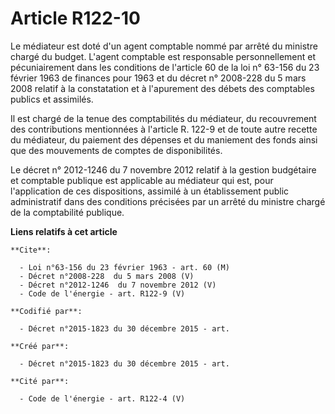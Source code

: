 # Article R122-10

Le médiateur est doté d'un agent comptable nommé par arrêté du ministre chargé du budget. L'agent comptable est responsable
personnellement et pécuniairement dans les conditions de l'article 60 de la loi n° 63-156 du 23 février 1963 de finances pour
1963 et du décret n° 2008-228 du 5 mars 2008 relatif à la constatation et à l'apurement des débets des comptables publics et
assimilés. 

Il est chargé de la tenue des comptabilités du médiateur, du recouvrement des contributions mentionnées à l'article R. 122-9
et de toute autre recette du médiateur, du paiement des dépenses et du maniement des fonds ainsi que des mouvements de
comptes de disponibilités. 

Le décret n° 2012-1246 du 7 novembre 2012 relatif à la gestion budgétaire et comptable publique est applicable au médiateur
qui est, pour l'application de ces dispositions, assimilé à un établissement public administratif dans des conditions
précisées par un arrêté du ministre chargé de la comptabilité publique.

**Liens relatifs à cet article**

	**Cite**:

	  - Loi n°63-156 du 23 février 1963 - art. 60 (M)
	  - Décret n°2008-228  du 5 mars 2008 (V)
	  - Décret n°2012-1246  du 7 novembre 2012 (V)
	  - Code de l'énergie - art. R122-9 (V)

	**Codifié par**:

	  - Décret n°2015-1823 du 30 décembre 2015 - art.

	**Créé par**:

	  - Décret n°2015-1823 du 30 décembre 2015 - art.

	**Cité par**:

	  - Code de l'énergie - art. R122-4 (V)
